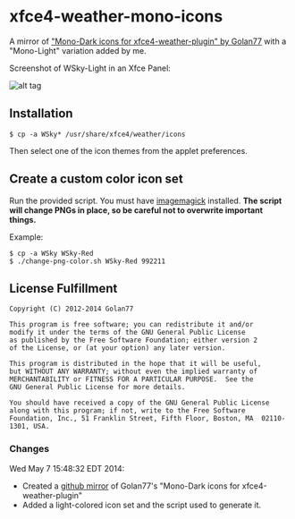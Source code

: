 xfce4-weather-mono-icons
========================

A mirror of ["Mono-Dark icons for xfce4-weather-plugin" by Golan77](http://golan77.deviantart.com/art/Mono-Dark-icons-for-xfce4-weather-plugin-337247416) with a "Mono-Light" variation added by me.

Screenshot of WSky-Light in an Xfce Panel:

![alt tag](https://raw.githubusercontent.com/kevlar1818/xfce4-weather-mono-icons/master/WSky-Light_Example.png)

## Installation

```
$ cp -a WSky* /usr/share/xfce4/weather/icons
```
Then select one of the icon themes from the applet preferences.

## Create a custom color icon set

Run the provided script. You must have [imagemagick](http://www.imagemagick.org/) installed. **The script will change PNGs in place, so be careful not to overwrite important things.**

Example:
```
$ cp -a WSky WSky-Red
$ ./change-png-color.sh WSky-Red 992211
```

## License Fulfillment

```
Copyright (C) 2012-2014 Golan77

This program is free software; you can redistribute it and/or
modify it under the terms of the GNU General Public License
as published by the Free Software Foundation; either version 2
of the License, or (at your option) any later version.

This program is distributed in the hope that it will be useful,
but WITHOUT ANY WARRANTY; without even the implied warranty of
MERCHANTABILITY or FITNESS FOR A PARTICULAR PURPOSE.  See the
GNU General Public License for more details.

You should have received a copy of the GNU General Public License
along with this program; if not, write to the Free Software
Foundation, Inc., 51 Franklin Street, Fifth Floor, Boston, MA  02110-1301, USA.
```

### Changes

Wed May  7 15:48:32 EDT 2014:

* Created a [github mirror](https://github.com/kevlar1818/xfce4-weather-mono-icons) of Golan77's "Mono-Dark icons for xfce4-weather-plugin"
* Added a light-colored icon set and the script used to generate it.


